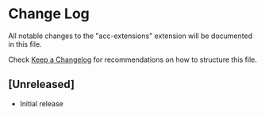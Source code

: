 # Change Log

All notable changes to the "acc-extensions" extension will be documented in this file.

Check [Keep a Changelog](http://keepachangelog.com/) for recommendations on how to structure this file.

## [Unreleased]

- Initial release